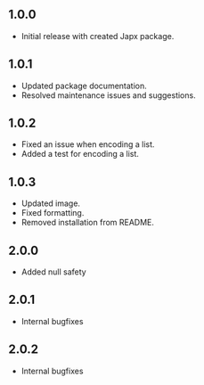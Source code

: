 ## 1.0.0

* Initial release with created Japx package.

## 1.0.1

* Updated package documentation.
* Resolved maintenance issues and suggestions.

## 1.0.2

* Fixed an issue when encoding a list.
* Added a test for encoding a list.

## 1.0.3

* Updated image.
* Fixed formatting.
* Removed installation from README.

## 2.0.0

* Added null safety

## 2.0.1

* Internal bugfixes

## 2.0.2

* Internal bugfixes